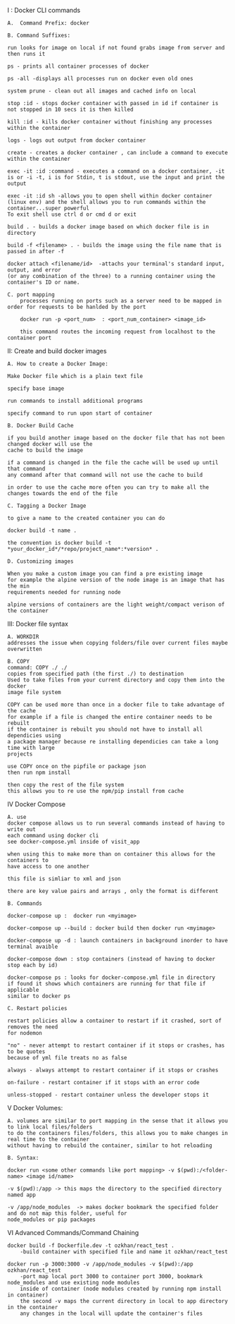 I : Docker CLI commands

    A.  Command Prefix: docker

    B. Command Suffixes:

    run looks for image on local if not found grabs image from server and then runs it

    ps - prints all container processes of docker

    ps -all -displays all processes run on docker even old ones

    system prune - clean out all images and cached info on local

    stop :id - stops docker container with passed in id if container is not stopped in 10 secs it is then killed

    kill :id - kills docker container without finishing any processes within the container

    logs - logs out output from docker container

    create - creates a docker container , can include a command to execute within the container

    exec -it :id :command - executes a command on a docker container, -it is or -i -t, i is for Stdin, t is stdout, use the input and print the output

    exec -it :id sh -allows you to open shell within docker container (linux env) and the shell allows you to run commands within the container...super powerful
    To exit shell use ctrl d or cmd d or exit

    build . - builds a docker image based on which docker file is in directory
    
    build -f <filename> . - builds the image using the file name that is passed in after -f
    
    docker attach <filename/id>  -attachs your terminal's standard input, output, and error 
    (or any combination of the three) to a running container using the container's ID or name.

    C. port mapping
        processes running on ports such as a server need to be mapped in order for requests to be hanlded by the port

        docker run -p <port_num>  : <port_num_container> <image_id>

        this command routes the incoming request from localhost to the container port

II: Create and build docker images

    A. How to create a Docker Image:

    Make Docker file which is a plain text file

    specify base image

    run commands to install additional programs

    specify command to run upon start of container

    B. Docker Build Cache

    if you build another image based on the docker file that has not been changed docker will use the
    cache to build the image

    if a command is changed in the file the cache will be used up until that command
    any command after that command will not use the cache to build

    in order to use the cache more often you can try to make all the changes towards the end of the file

    C. Tagging a Docker Image

    to give a name to the created container you can do

    docker build -t name .

    the convention is docker build -t *your_docker_id*/*repo/project_name*:*version* .

    D. Customizing images

    When you make a custom image you can find a pre existing image
    for example the alpine version of the node image is an image that has the min
    requirements needed for running node

    alpine versions of containers are the light weight/compact verison of the container

III: Docker file syntax

    A. WORKDIR
    addresses the issue when copying folders/file over current files maybe overwritten

    B. COPY
    command: COPY ./ ./
    copies from specified path (the first ./) to destination
    Used to take files from your current directory and copy them into the docker
    image file system

    COPY can be used more than once in a docker file to take advantage of the cache
    for example if a file is changed the entire container needs to be rebuilt
    if the container is rebuilt you should not have to install all dependicies using
    a package manager because re installing dependicies can take a long time with large
    projects

    use COPY once on the pipfile or package json
    then run npm install

    then copy the rest of the file system
    this allows you to re use the npm/pip install from cache

IV Docker Compose

    A. use
    docker compose allows us to run several commands instead of having to write out
    each command using docker cli
    see docker-compose.yml inside of visit_app

    when using this to make more than on container this allows for the containers to
    have access to one another

    this file is simliar to xml and json

    there are key value pairs and arrays , only the format is different

    B. Commands

    docker-compose up :  docker run <myimage>

    docker-compose up --build : docker build then docker run <myimage>

    docker-compose up -d : launch containers in background inorder to have terminal avaible

    docker-compose down : stop containers (instead of having to docker stop each by id)

    docker-compose ps : looks for docker-compose.yml file in directory
    if found it shows which containers are running for that file if applicable
    similar to docker ps

    C. Restart policies

    restart policies allow a container to restart if it crashed, sort of removes the need
    for nodemon

    "no" - never attempt to restart container if it stops or crashes, has to be quotes
    because of yml file treats no as false

    always - always attempt to restart container if it stops or crashes

    on-failure - restart container if it stops with an error code

    unless-stopped - restart container unless the developer stops it

V Docker Volumes:
    
    A. volumes are similar to port mapping in the sense that it allows you to link local files/folders
    to do the containers files/folders, this allows you to make changes in real time to the container
    without having to rebuild the container, similar to hot reloading
    
    B. Syntax:
    
    docker run <some other commands like port mapping> -v $(pwd):/<folder-name> <image id/name>
    
    -v $(pwd):/app -> this maps the directory to the specified directory named app
    
    -v /app/node_modules  -> makes docker bookmark the specified folder and do not map this folder, useful for
    node_modules or pip packages

VI Advanced Commands/Command Chaining

    docker build -f Dockerfile.dev -t ozkhan/react_test .  
        -build container with specified file and name it ozkhan/react_test

    docker run -p 3000:3000 -v /app/node_modules -v $(pwd):/app ozkhan/react_test
        -port map local port 3000 to container port 3000, bookmark node_modules and use existing node modules
        inside of container (node modules created by running npm install in container)
        the second -v maps the current directory in local to app directory in the container
        any changes in the local will update the container's files
